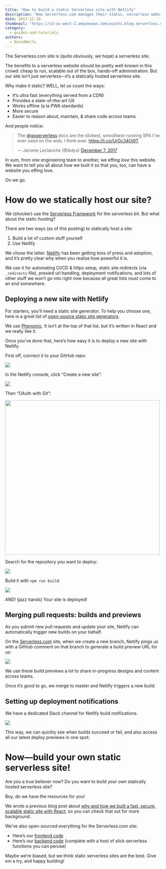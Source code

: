 ```yaml
---
title: "How to build a static Serverless site with Netlify"
description: "How Serverless.com manages their static, serverless website with Netlify and the Serverless Framework."
date: 2017-12-18
thumbnail: 'https://s3-us-west-2.amazonaws.com/assets.blog.serverless.com/netlify/netlify-squarelogo.png'
category:
  - guides-and-tutorials
authors:
  - DavidWells
---
```


The Serverless.com site is (quite obviously, we hope) a serverless site.

The benefits to a serverless website should be pretty well-known in this crowd: cheap to run, scalable out of the box, hands-off administration. But our site isn’t just serverless—it’s a statically hosted serverless site.

Why make it static? WELL, let us count the ways:
- It’s ultra fast (everything served from a CDN)
- Provides a state-of-the-art UX
- Works offline (a la PWA standards)
- More secure
- Easier to reason about, maintain, & share code across teams

And people notice:
<blockquote class="twitter-tweet" data-lang="en"><p lang="en" dir="ltr">The <a href="https://twitter.com/goserverless?ref_src=twsrc%5Etfw">@goserverless</a> docs are the slickest, smoothest-running SPA I&#39;ve ever used on the web, I think ever. <a href="https://t.co/UrOc34Oj9T">https://t.co/UrOc34Oj9T</a></p>&mdash; Jerome Leclanche (@Adys) <a href="https://twitter.com/Adys/status/938785908286947329?ref_src=twsrc%5Etfw">December 7, 2017</a></blockquote>
<script async src="https://platform.twitter.com/widgets.js" charset="utf-8"></script>

In sum, from one engineering team to another, we effing *love* this website. We want to tell you all about how we built it so that you, too, can have a website you effing love.

On we go.

# How do we statically host our site?
We (shocker) use the [Serverless Framework](https://serverless.com/framework/) for the serverless bit. But what about the static hosting?

There are two ways (as of this posting) to statically host a site:
1. Build a lot of custom stuff yourself
2. Use Netlify

We chose the latter. [Netlify](https://www.netlify.com/) has been getting tons of press and adoption, and it’s pretty clear why when you realize how powerful it is.

We use it for automating CI/CD & https setup, static site redirects (via `_redirects` file), proxied url handling, deployment notifications, and lots of other stuff we won’t go into right now because all great lists must come to an end somewhere.

## Deploying a new site with Netlify
For starters, you’ll need a static site generator. To help you choose one, here is a great list of [open-source static site generators](https://www.staticgen.com/).

We use [Phenomic](https://phenomic.io/). It isn’t at the top of that list, but it’s written in React and we really like it.

Once you’ve done that, here’s how easy it is to deploy a new site with Netlify.

First off, connect it to your GitHub repo:

<img src="https://s3-us-west-2.amazonaws.com/assets.blog.serverless.com/netlify/netlify-gitprovider.png">

In the Netlify console, click “Create a new site”:

<img src="https://s3-us-west-2.amazonaws.com/assets.blog.serverless.com/netlify/netlify-newsite.png">

Then “OAuth with Git”:

<img width="500" align="middle" src="https://s3-us-west-2.amazonaws.com/assets.blog.serverless.com/netlify/netlify-oauth.png">

Search for the repository you want to deploy:

<img src="https://s3-us-west-2.amazonaws.com/assets.blog.serverless.com/netlify/netlify-choosesite.png">

Build it with `npm run build`:

<img src="https://s3-us-west-2.amazonaws.com/assets.blog.serverless.com/netlify/netlify-sitedashboard.png">

AND! (jazz hands) Your site is deployed!

## Merging pull requests: builds and previews
As you submit new pull requests and update your site, Netlify can automatically trigger new builds on your behalf.

On the [Serverless.com](https://serverless.com) site, when we create a new branch, Netlify pings us with a GitHub comment on that branch to generate a build preview URL for us:

<img src="https://s3-us-west-2.amazonaws.com/assets.blog.serverless.com/netlify/deploy+preview+comment.png">

We use these build previews a lot to share in-progress designs and content across teams.

Once it’s good to go, we merge to master and Netlify triggers a new build.

## Setting up deployment notifications
We have a dedicated Slack channel for Netlify build notifications.

<img src="https://s3-us-west-2.amazonaws.com/assets.blog.serverless.com/netlify/netlify+slack+channel.png">

This way, we can quickly see when builds succeed or fail, and also access all our latest deploy previews in one spot:

# Now—build your own static serverless site!
Are you a true believer now? Do you want to build your own statically hosted serverless site?

Boy, do we have the resources for you!

We wrote a previous blog post about [why and how we built a fast, secure, scalable static site with React](https://serverless.com/blog/how-to-create-a-fast-secure-and-scalable-open-source-blog-with-react-markdown/), so you can check that out for more background.

We’ve also open-sourced everything for the Serverless.com site:
- Here’s our [frontend code](https://github.com/serverless/site/tree/master/src)
- Here’s our [backend code](https://github.com/serverless/site/tree/master/backend) (complete with a host of slick serverless functions you can peruse)

Maybe we’re biased, but we think static serverless sites are the best. Give em a try, and happy building!
